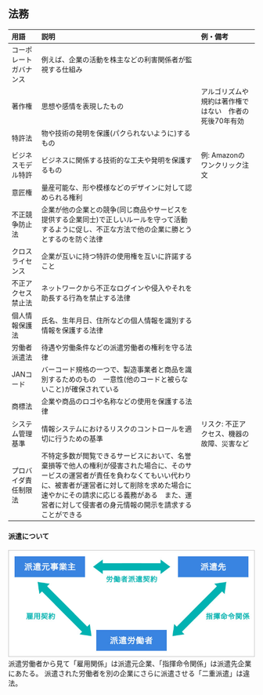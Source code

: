 ## 法務
用語 | 説明 | 例・備考
:- | :- | :-
コーポレートガバナンス | 例えば、企業の活動を株主などの利害関係者が監視する仕組み
著作権 | 思想や感情を表現したもの | アルゴリズムや規約は著作権ではない　作者の死後70年有効
特許法 | 物や技術の発明を保護(パクられないように)するもの
ビジネスモデル特許 | ビジネスに関係する技術的な工夫や発明を保護するもの | 例: Amazonのワンクリック注文
意匠権 | 量産可能な、形や模様などのデザインに対して認められる権利
不正競争防止法 | 企業が他の企業との競争(同じ商品やサービスを提供する企業同士)で正しいルールを守って活動するように促し、不正な方法で他の企業に勝とうとするのを防ぐ法律
クロスライセンス | 企業が互いに持つ特許の使用権を互いに許諾すること
不正アクセス禁止法 | ネットワークから不正なログインや侵入やそれを助長する行為を禁止する法律
個人情報保護法 | 氏名、生年月日、住所などの個人情報を識別する情報を保護する法律
労働者派遣法 | 待遇や労働条件などの派遣労働者の権利を守る法律
JANコード | バーコード規格の一つで、製造事業者と商品を識別するためのもの　一意性(他のコードと被らないこと)が確保されている
商標法 | 企業や商品のロゴや名称などの使用を保護する法律
システム管理基準 | 情報システムにおけるリスクのコントロールを適切に行うための基準 | リスク: 不正アクセス、機器の故障、災害など
プロバイダ責任制限法 | 不特定多数が閲覧できるサービスにおいて、名誉棄損等で他人の権利が侵害された場合に、そのサービスの運営者が責任を負わなくてもいい代わりに、被害者が運営者に対して削除を求めた場合に速やかにその請求に応じる義務がある　また、運営者に対して侵害者の身元情報の開示を請求することができる

#### 派遣について
![](労働者派遣法.jpg)
派遣労働者から見て「雇用関係」は派遣元企業、「指揮命令関係」は派遣先企業にあたる。
派遣された労働者を別の企業にさらに派遣させる「二重派遣」は違法。